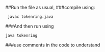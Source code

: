 ##Run the file as usual,
###compile using:

```
 javac tokenring.java
```

###And then run using

```
java tokenring
```

###use comments in the code to understand
